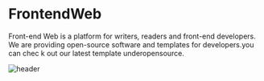 # FrontendWeb

Front-end Web is a platform for writers, readers and front-end developers. We are providing open-source software and templates for developers.you can chec k out our latest template underopensource. 


![header](https://capsule-render.vercel.app/api?type=soft&color=auto&height=300&section=header&text=capsule%20render&fontSize=90)
